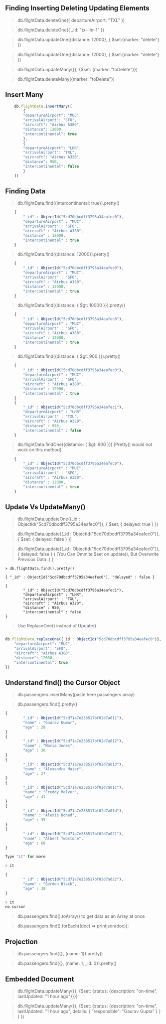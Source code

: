## Finding Inserting Deleting Updating Elements

> db.flightData.deleteOne({ departureAirport: "TXL" })

> db.flightData.deleteOne({ _id: "txl-lhr-1" })

> db.flightData.updateOne({distance: 12000}, { $set:{marker: "delete"} })

> db.flightData.updateOne({distance: 12000}, { $set:{marker: "delete"} })

> db.flightData.updateMany({}, {$set: {marker: "toDelete"}})

> db.flightData.deleteMany({marker: "toDelete"})

## Insert Many

```javaScript
    db.flightData.insertMany([
        {
        "departureAirport": "MUC",
        "arrivalAirport": "SFO",
        "aircraft": "Airbus A380",
        "distance": 12000,
        "intercontinental": true
        },
        {
        "departureAirport": "LHR",
        "arrivalAirport": "TXL",
        "aircraft": "Airbus A320",
        "distance": 950,
        "intercontinental": false
        }
    ])
```

## Finding Data

> db.flightData.find({intercontinental: true}).pretty()

```javascript
    {
        "_id" : ObjectId("5cd70dbcdff3795a34eafec0"),
        "departureAirport" : "MUC",
        "arrivalAirport" : "SFO",
        "aircraft" : "Airbus A380",
        "distance" : 12000,
        "intercontinental" : true
    }
```

> db.flightData.find({distance: 12000}).pretty()

```javascript
    {
        "_id" : ObjectId("5cd70dbcdff3795a34eafec0"),
        "departureAirport" : "MUC",
        "arrivalAirport" : "SFO",
        "aircraft" : "Airbus A380",
        "distance" : 12000,
        "intercontinental" : true
    }
```
> db.flightData.find({distance: { $gt: 10000 }}).pretty()

```javascript
    {
        "_id" : ObjectId("5cd70dbcdff3795a34eafec0"),
        "departureAirport" : "MUC",
        "arrivalAirport" : "SFO",
        "aircraft" : "Airbus A380",
        "distance" : 12000,
        "intercontinental" : true
    }
```
> db.flightData.find({distance: { $gt: 900 }}).pretty()

```javascript
    {
        "_id" : ObjectId("5cd70dbcdff3795a34eafec0"),
        "departureAirport" : "MUC",
        "arrivalAirport" : "SFO",
        "aircraft" : "Airbus A380",
        "distance" : 12000,
        "intercontinental" : true
    }
    {
        "_id" : ObjectId("5cd70dbcdff3795a34eafec1"),
        "departureAirport" : "LHR",
        "arrivalAirport" : "TXL",
        "aircraft" : "Airbus A320",
        "distance" : 950,
        "intercontinental" : false
    }
```

> db.flightData.findOne({distance: { $gt: 900 }}) [Pretty() would not work on this method]

```javascript
    {
        "_id" : ObjectId("5cd70dbcdff3795a34eafec0"),
        "departureAirport" : "MUC",
        "arrivalAirport" : "SFO",
        "aircraft" : "Airbus A380",
        "distance" : 12000,
        "intercontinental" : true
    }
```

## Update Vs UpdateMany()

> db.flightData.updateOne({_id : ObjectId("5cd70dbcdff3795a34eafec0")}, { $set: { delayed: true } })

> db.flightData.update({_id : ObjectId("5cd70dbcdff3795a34eafec0")}, { $set: { delayed: false } })

> db.flightData.update({_id : ObjectId("5cd70dbcdff3795a34eafec0")}, { delayed: false } ) [You Can Ommite $set on update(), But Overwrite Previous Data :( ]

```
> db.flightData.find().pretty()

{ "_id" : ObjectId("5cd70dbcdff3795a34eafec0"), "delayed" : false }

{
        "_id" : ObjectId("5cd70dbcdff3795a34eafec1"),
        "departureAirport" : "LHR",
        "arrivalAirport" : "TXL",
        "aircraft" : "Airbus A320",
        "distance" : 950,
        "intercontinental" : false
}

```

> Use ReplaceOne() instead of Update() 

```javaScript

db.flightData.replaceOne({_id : ObjectId("5cd70dbcdff3795a34eafec0")}, {
    "departureAirport": "MUC",
    "arrivalAirport": "SFO",
    "aircraft": "Airbus A380",
    "distance": 12000,
    "intercontinental": true
})

```

## Understand find() the Cursor Object

> db.passengers.insertMany(paste here passengers array)


> db.passengers.find().pretty()

```javaScript
{
        "_id" : ObjectId("5cd71a7e238517bf02d7a011"),
        "name" : "Gaurav Kumar",
        "age" : 28
}
{
        "_id" : ObjectId("5cd71a7e238517bf02d7a012"),
        "name" : "Maria Jones",
        "age" : 30
}
{
        "_id" : ObjectId("5cd71a7e238517bf02d7a013"),
        "name" : "Alexandra Maier",
        "age" : 27
}
{
        "_id" : ObjectId("5cd71a7e238517bf02d7a01c"),
        "name" : "Freddy Melver",
        "age" : 41
}
{
        "_id" : ObjectId("5cd71a7e238517bf02d7a01d"),
        "name" : "Alexis Bohed",
        "age" : 35
}
{
        "_id" : ObjectId("5cd71a7e238517bf02d7a021"),
        "name" : "Albert Twostone",
        "age" : 68
}

Type "it" for more

> it

{
        "_id" : ObjectId("5cd71a7e238517bf02d7a022"),
        "name" : "Gordon Black",
        "age" : 38
}

> it
no cursor

```

> db.passengers.find().toArray() to get data as an Array at once

> db.passengers.find().forEach((doc) => printjson(doc)); 

## Projection

> db.passengers.find({}, {name: 1}).pretty()

> db.passengers.find({}, {name: 1, _id: 0}).pretty()

## Embedded Document

> db.flightData.updateMany({}, {$set: {status: {description: "on-time", lastUpdated: "1 hour ago"}}})

> db.flightData.updateMany({}, {$set: {status: {description: "on-time", lastUpdated: "1 hour ago", details: { "responsible": "Gaurav Gupta" } } } })
